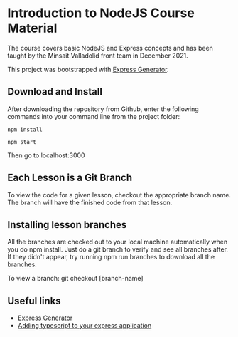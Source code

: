 # Introduction to NodeJS Course Material
The course covers basic NodeJS and Express concepts and has been taught by the Minsait Valladolid front team in December 2021.

This project was bootstrapped with [Express Generator](https://expressjs.com/es/starter/generator.html).

## Download and Install
After downloading the repository from Github, enter the following commands into your command line from the project folder:

`npm install`

`npm start`

Then go to localhost:3000


## Each Lesson is a Git Branch
To view the code for a given lesson, checkout the appropriate branch name. The branch will have the finished code from that lesson.

## Installing lesson branches
All the branches are checked out to your local machine automatically when you do npm install. Just do a git branch to verify and see all branches after. If they didn't appear, try running npm run branches to download all the branches.

To view a branch: git checkout [branch-name]

## Useful links

- [Express Generator](https://expressjs.com/es/starter/generator.html)
- [Adding typescript to your express application](https://levelup.gitconnected.com/how-to-properly-set-up-express-with-typescript-1b52570677c9)
